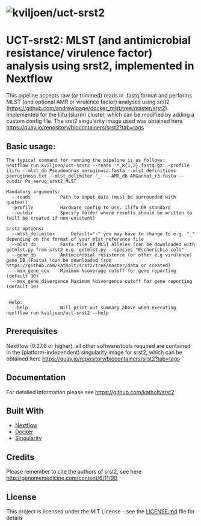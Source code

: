 # ![kviljoen/uct-srst2](/assets/cbio_logo.png)

# UCT-srst2: MLST (and antimicrobial resistance/ virulence factor) analysis using srst2, implemented in Nextflow

This pipeline accepts raw (or trimmed) reads in .fastq format and performs MLST (and optional AMR or virulence factor) analyses using srst2 (https://github.com/andrewjpage/docker_mlst/tree/master/srst2). Implemented for the Ilifu (slurm) cluster, which can be modified by adding a custom config file. The srst2 singularity image used was obtained here https://quay.io/repository/biocontainers/srst2?tab=tags

## Basic usage:

    The typical command for running the pipeline is as follows:
    nextflow run kviljoen/uct-srst2 --reads '*_R{1,2}.fastq.gz' -profile ilifu --mlst_db Pseudomonas_aeruginosa.fasta --mlst_definitions paeruginosa.txt --mlst_delimiter '_' --AMR_db ARGannot_r3.fasta --outdir Ps_aerug_srst2_MLST

    Mandatory arguments:
      --reads			Path to input data (must be surrounded with quotes!)
      -profile			Hardware config to use. ilifu OR standard
      --outdir			Specify folder where results should be written to (will be created if non-existent)
    
    srst2 options:
      --mlst_delimiter		Default="-" you may have to change to e.g. "_" depending on the format of your mlst reference file
      --mlst_db			Fasta file of MLST alleles (can be downloaded with getmlst.py from srst2 e.g. getmlst.py --species "Escherichia coli"   
      --gene_db			Antimicrobial resistence (or other e.g virulence) gene DB (Fasta) (can be downloaded from https://github.com/katholt/srst2/tree/master/data or created)
      --min_gene_cov    Minimum %coverage cutoff for gene reporting (default 90)
      --max_gene_divergence Maximum %divergence cutoff for gene reporting (default 10)
      

     Help:
      --help			Will print out summary above when executing nextflow run kviljoen/uct-srst2 --help 

## Prerequisites

Nextflow (0.27.6 or higher), all other software/tools required are contained in the (platform-independent) singularity image for srst2, which can be obtained here https://quay.io/repository/biocontainers/srst2?tab=tags


## Documentation
For detailed information please see https://github.com/katholt/srst2

## Built With

* [Nextflow](https://www.nextflow.io/)
* [Docker](https://www.docker.com/what-docker)
* [Singularity](https://singularity.lbl.gov/)


## Credits
Please remember to cite the authors of srst2, see here http://genomemedicine.com/content/6/11/90

## License

This project is licensed under the MIT License - see the [LICENSE.md](LICENSE.md) file for details


